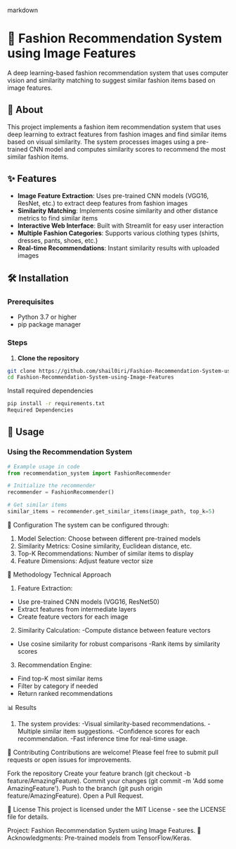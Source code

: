 markdown
# 👗 Fashion Recommendation System using Image Features

A deep learning-based fashion recommendation system that uses computer vision and similarity matching to suggest similar fashion items based on image features.

## 📖 About

This project implements a fashion item recommendation system that uses deep learning to extract features from fashion images and find similar items based on visual similarity. The system processes images using a pre-trained CNN model and computes similarity scores to recommend the most similar fashion items.

## ✨ Features

- **Image Feature Extraction**: Uses pre-trained CNN models (VGG16, ResNet, etc.) to extract deep features from fashion images
- **Similarity Matching**: Implements cosine similarity and other distance metrics to find similar items
- **Interactive Web Interface**: Built with Streamlit for easy user interaction
- **Multiple Fashion Categories**: Supports various clothing types (shirts, dresses, pants, shoes, etc.)
- **Real-time Recommendations**: Instant similarity results with uploaded images

## 🛠️ Installation

### Prerequisites
- Python 3.7 or higher
- pip package manager

### Steps

1. **Clone the repository**
```bash
git clone https://github.com/shail0iri/Fashion-Recommendation-System-using-Image-Features.git
cd Fashion-Recommendation-System-using-Image-Features
```

Install required dependencies
```bash
pip install -r requirements.txt
Required Dependencies
```

## 🚀 Usage

### Using the Recommendation System

```python
# Example usage in code
from recommendation_system import FashionRecommender

# Initialize the recommender
recommender = FashionRecommender()

# Get similar items
similar_items = recommender.get_similar_items(image_path, top_k=5)
```

🔧 Configuration
The system can be configured through:

1. Model Selection: Choose between different pre-trained models
2. Similarity Metrics: Cosine similarity, Euclidean distance, etc.
3. Top-K Recommendations: Number of similar items to display
4. Feature Dimensions: Adjust feature vector size

🧠 Methodology
Technical Approach
1. Feature Extraction:
  - Use pre-trained CNN models (VGG16, ResNet50)
  - Extract features from intermediate layers
  - Create feature vectors for each image

2. Similarity Calculation:
   -Compute distance between feature vectors
  - Use cosine similarity for robust comparisons
   -Rank items by similarity scores

3. Recommendation Engine:
  - Find top-K most similar items
  - Filter by category if needed
  - Return ranked recommendations

📊 Results
1. The system provides:
   -Visual similarity-based recommendations.
   -Multiple similar item suggestions.
   -Confidence scores for each recommendation.
   -Fast inference time for real-time usage.

🤝 Contributing
Contributions are welcome! Please feel free to submit pull requests or open issues for improvements.

Fork the repository
Create your feature branch (git checkout -b feature/AmazingFeature).
Commit your changes (git commit -m 'Add some AmazingFeature').
Push to the branch (git push origin feature/AmazingFeature).
Open a Pull Request.

📝 License
This project is licensed under the MIT License - see the LICENSE file for details.

Project: Fashion Recommendation System using Image Features.
🙏 Acknowledgments:
Pre-trained models from TensorFlow/Keras.








